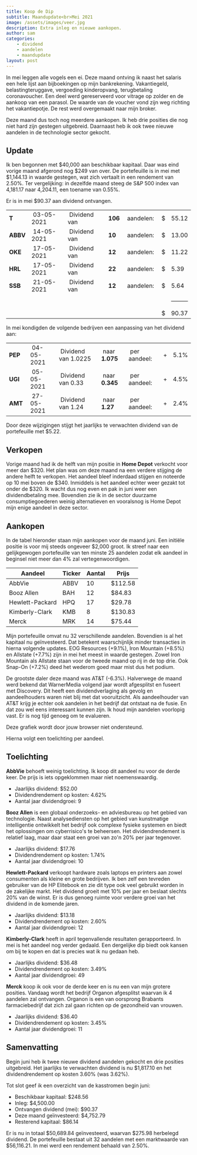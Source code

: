 ```yaml
---
title: Koop de Dip
subtitle: Maandupdate<br>Mei 2021
image: /assets/images/veer.jpg
description: Extra inleg en nieuwe aankopen.
author: sam
categories:
    - dividend
    - aandelen
    - maandupdate
layout: post
---
```


In mei leggen alle vogels een ei. Deze maand ontving ik naast het salaris een hele lijst aan bijboekingen op mijn bankrekening. Vakantiegeld, belastingteruggave, vergoeding kinderopvang, terugbetaling coronavoucher. Een deel werd gereserveerd voor vitrage op zolder en de aankoop van een parasol. De waarde van de voucher vond zijn weg richting het vakantiepotje. De rest werd overgemaakt naar mijn broker.

Deze maand dus toch nog meerdere aankopen. Ik heb drie posities die nog niet hard zijn gestegen uitgebreid. Daarnaast heb ik ook twee nieuwe aandelen in de technologie sector gekocht.

## Update

Ik ben begonnen met $40,000 aan beschikbaar kapitaal. Daar was eind vorige maand afgerond nog $249 van over. De portefeuille is in mei met $1,144.13 in waarde gestegen, wat zich vertaalt in een rendement van 2.50%. Ter vergelijking: in dezelfde maand steeg de S&P 500 index van 4,181.17 naar 4,204.11, een toename van 0.55%.

Er is in mei $90.37 aan dividend ontvangen.

<div class="blog-list">
  <table>
    <tbody>
      <tr><td><b>T</b></td><td>&nbsp;03-05-2021</td><td>&nbsp;Dividend van</td><td>&nbsp;<b>106</b></td><td>&nbsp;aandelen:</td><td>&nbsp;$</td><td>55.12</td></tr>
	  <tr><td><b>ABBV</b></td><td>&nbsp;14-05-2021</td><td>&nbsp;Dividend van</td><td>&nbsp;<b>10</b></td><td>&nbsp;aandelen:</td><td>&nbsp;$</td><td>13.00</td></tr>
	  <tr><td><b>OKE</b></td><td>&nbsp;17-05-2021</td><td>&nbsp;Dividend van</td><td>&nbsp;<b>12</b></td><td>&nbsp;aandelen:</td><td>&nbsp;$</td><td>11.22</td></tr>
	  <tr><td><b>HRL</b></td><td>&nbsp;17-05-2021</td><td>&nbsp;Dividend van</td><td>&nbsp;<b>22</b></td><td>&nbsp;aandelen:</td><td>&nbsp;$</td><td>5.39</td></tr>
	  <tr><td><b>SSB</b></td><td>&nbsp;21-05-2021</td><td>&nbsp;Dividend van</td><td>&nbsp;<b>12</b></td><td>&nbsp;aandelen:</td><td>&nbsp;$</td><td>5.64</td></tr>
	  <tr><td></td><td></td><td></td><td></td><td></td><td></td><td><hr style="background-color:black"></td></tr>
	  <tr><td></td><td></td><td></td><td></td><td></td><td>&nbsp;$</td><td>90.37</td></tr>
    </tbody>
  </table>
</div>

In mei kondigden de volgende bedrijven een aanpassing van het dividend aan:

<div class="blog-list">
  <table>
    <tbody>
      <tr><td><b>PEP&nbsp;</b></td><td>&nbsp;04-05-2021</td><td>&nbsp;Dividend van 1.0225</td><td>&nbsp;naar <b>1.075</b></td><td>&nbsp;per aandeel:</td><td>&nbsp;+</td><td>5.1%</td></tr>
	  <tr><td><b>UGI&nbsp;</b></td><td>&nbsp;05-05-2021</td><td>&nbsp;Dividend van 0.33</td><td>&nbsp;naar <b>0.345</b></td><td>&nbsp;per aandeel:</td><td>&nbsp;+</td><td>4.5%</td></tr>
	  <tr><td><b>AMT&nbsp;</b></td><td>&nbsp;27-05-2021</td><td>&nbsp;Dividend van 1.24</td><td>&nbsp;naar <b>1.27</b></td><td>&nbsp;per aandeel:</td><td>&nbsp;+</td><td>2.4%</td></tr>
    </tbody>
  </table>
</div>

Door deze wijzigingen stijgt het jaarlijks te verwachten dividend van de portefeuille met $5.22.

## Verkopen

Vorige maand had ik de helft van mijn positie in **Home Depot** verkocht voor meer dan $320. Het plan was om deze maand na een verdere stijging de andere helft te verkopen. Het aandeel bleef inderdaad stijgen en noteerde op 10 mei boven de $340. Inmiddels is het aandeel echter weer gezakt tot onder de $320. Ik wacht dus nog even en pak in juni weer een dividendbetaling mee. Bovendien zie ik in de sector duurzame consumptiegoederen weinig alternatieven en vooralsnog is Home Depot mijn enige aandeel in deze sector.

## Aankopen

In de tabel hieronder staan mijn aankopen voor de maand juni. Een initiële positie is voor mij steeds ongeveer $2,000 groot. Ik streef naar een gelijkgewogen portefeuille van ten minste 25 aandelen zodat elk aandeel in beginsel niet meer dan 4% zal vertegenwoordigen.

| Aandeel            | Ticker | Aantal | Prijs    |
|--------------------| -------| -------|----------|
| AbbVie             | ABBV   | 10     |  $112.58 |
| Booz Allen         | BAH    | 12     |   $84.83 |
| Hewlett-Packard    | HPQ    | 17     |   $29.78 |
| Kimberly-Clark     | KMB    |  8     |  $130.83 |
| Merck              | MRK    | 14     |   $75.44 |

Mijn portefeuille omvat nu 32 verschillende aandelen. Bovendien is al het kapitaal nu geïnvesteerd. Dat betekent waarschijnlijk minder transacties in hierna volgende updates. EOG Resources (+9.1%), Iron Mountain (+8.5%) en Allstate (+7.7%) zijn in mei het meest in waarde gestegen. Zowel Iron Mountain als Allstate staan voor de tweede maand op rij in de top drie. Ook Snap-On (+7.2%) deed het wederom goed maar mist dus het podium.

De grootste daler deze maand was AT&T (-6.3%). Halverwege de maand werd bekend dat WarnerMedia volgend jaar wordt afgesplitst en fuseert met Discovery. Dit heeft een dividendverlaging als gevolg en aandeelhouders waren niet blij met dat vooruitzicht. Als aandeelhouder van AT&T krijg je echter ook aandelen in het bedrijf dat ontstaat na de fusie. En dat zou wel eens interessant kunnen zijn. Ik houd mijn aandelen voorlopig vast. Er is nog tijd genoeg om te evalueren.

<div class="chart-wrapper">
    <canvas id="weights" width="400" height="200" align="left">Deze grafiek wordt door jouw browser niet ondersteund.</canvas>
</div>
<script src="{{site.baseurl}}/assets/js/charts/2021-06-02-script.js"></script>

Hierna volgt een toelichting per aandeel.

## Toelichting

**AbbVie** behoeft weinig toelichting. Ik koop dit aandeel nu voor de derde keer. De prijs is iets opgeklommen maar niet noemenswaardig.

<ul class="blog-list">
  <li>Jaarlijks dividend: $52.00</li>
  <li>Dividendrendement op kosten: 4.62%</li>
  <li>Aantal jaar dividendgroei: 9</li>
</ul>

**Booz Allen** is een globaal onderzoeks- en adviesbureau op het gebied van technologie. Naast analysediensten op het gebied van kunstmatige intelligentie ontwikkelt het bedrijf ook complexe fysieke systemen en biedt het oplossingen om cyberrisico's te beheersen. Het dividendrendement is relatief laag, maar daar staat een groei van zo'n 20% per jaar tegenover.

<ul class="blog-list">
  <li>Jaarlijks dividend: $17.76</li>
  <li>Dividendrendement op kosten: 1.74%</li>
  <li>Aantal jaar dividendgroei: 10</li>
</ul>

**Hewlett-Packard** verkoopt hardware zoals laptops en printers aan zowel consumenten als kleine en grote bedrijven. Ik ben zelf een tevreden gebruiker van de HP Elitebook en zie dit type ook veel gebruikt worden in de zakelijke markt. Het dividend groeit met 10% per jaar en beslaat slechts 20% van de winst. Er is dus genoeg ruimte voor verdere groei van het dividend in de komende jaren.

<ul class="blog-list">
  <li>Jaarlijks dividend: $13.18</li>
  <li>Dividendrendement op kosten: 2.60%</li>
  <li>Aantal jaar dividendgroei: 12</li>
</ul>

**Kimberly-Clark** heeft in april tegenvallende resultaten gerapporteerd. In mei is het aandeel nog verder gedaald. Een dergelijke dip biedt ook kansen om bij te kopen en dat is precies wat ik nu gedaan heb.

<ul class="blog-list">
  <li>Jaarlijks dividend: $36.48</li>
  <li>Dividendrendement op kosten: 3.49%</li>
  <li>Aantal jaar dividendgroei: 49</li>
</ul>

**Merck** koop ik ook voor de derde keer en is nu een van mijn grotere posities. Vandaag wordt het bedrijf Organon afgesplitst waarvan ik 4 aandelen zal ontvangen. Organon is een van oorsprong Brabants farmaciebedrijf dat zich zal gaan richten op de gezondheid van vrouwen.

<ul class="blog-list">
  <li>Jaarlijks dividend: $36.40</li>
  <li>Dividendrendement op kosten: 3.45%</li>
  <li>Aantal jaar dividendgroei: 11</li>
</ul>

## Samenvatting

Begin juni heb ik twee nieuwe dividend aandelen gekocht en drie posities uitgebreid. Het jaarlijks te verwachten dividend is nu $1,817.10 en het dividendrendement op kosten 3.60% (was 3.62%).

Tot slot geef ik een overzicht van de kasstromen begin juni:

<ul class="blog-list">
  <li>Beschikbaar kapitaal: $248.56</li>
  <li>Inleg: $4,500.00</li>
  <li>Ontvangen dividend (mei): $90.37</li>
  <li>Deze maand geïnvesteerd: $4,752.79</li>
  <li>Resterend kapitaal: $86.14</li>
</ul>

Er is nu in totaal $50,689.84 geïnvesteerd, waarvan $275.98 herbelegd dividend. De portefeuille bestaat uit 32 aandelen met een marktwaarde van $56,116.21. In mei werd een rendement behaald van 2.50%.